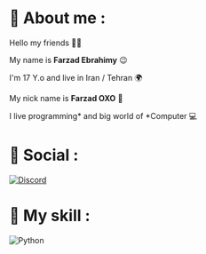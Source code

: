 # 🔔 About me :
Hello my friends 👋🏻

My name is **Farzad Ebrahimy** 😉

I'm 17 Y.o and live in Iran / Tehran 🌍

My nick name is **Farzad OXO** 🎈

I live programming* and big world of *Computer 💻

# 📱 Social :
[![Discord](https://img.shields.io/badge/Discord-%237289DA.svg?logo=discord&logoColor=white)](https://discord.gg/XEpFbnqrTq)
# 🔐 My skill :
![Python](https://img.shields.io/badge/python-3670A0?style=for-the-badge&logo=python&logoColor=ffdd54) 






